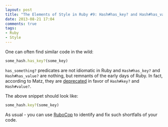 ```yaml
---
layout: post
title: "The Elements of Style in Ruby #9: Hash#has_key? and Hash#has_value? are deprecated"
date: 2013-08-21 17:04
comments: true
tags:
- Ruby
- Style
---
```


One can often find similar code in the wild:

``` ruby
some_hash.has_key?(some_key)
```

`has_something?` predicates are not idiomatic in Ruby and
`Hash#has_key?` and `Hash#has_value?` are nothing, but remnants of the
early days of Ruby. In fact, according to Matz, they are
[deprecated](http://blade.nagaokaut.ac.jp/cgi-bin/scat.rb/ruby/ruby-core/43765)
in favor of `Hash#key?` and `Hash#value?`.

The above snippet should look like:

``` ruby
some_hash.key?(some_key)
```

As usual - you can use [RuboCop](https://github.com/bbatsov/rubocop)
to identify and fix such shortfalls of your code.
